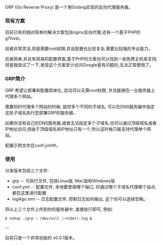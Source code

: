 GRP (Go Reverse Proxy) 是一个用Golang实现的反向代理服务器。

### 现有方案

目前已有的相对简单的解决方案包括nginx反向代理,还有一个基于PHP的g7host。

前者非常灵活,但是需要root权限,并且配置也比较复杂,需要比较强的专业能力。

后者简单,并且有简易的配置界面,基于PHP的方案也可以找到一些免费主机来支持,但是我尝试了一下,发现这个方案至少访问Google是有问题的,无法正常使用了。

### GRP简介

GRP 希望让部署和配置简单化, 启动可以无需root权限, 并且能够在一台服务器上代理多个网站。

需要同时代理多个网站的时候, 提供多个不同的子域名, 可以在DNS服务器中指定这些子域名执行您部署GRP的服务器。

如果你没有自己的DNS服务器,或者无法指定多个子域名,也可以通过顶级域名或者IP地址访问,但由于顶级域名和IP地址只有一个,所以这时候只能支持代理单个网站。

配置示例文件在conf.yml中。

### 使用

分发版本包括三个文件:

* grp -- 可执行文件, 包括Linux版, Mac版和Windows版
* conf.yml -- 配置文件, 本地要使用哪个端口, 你通过哪个子域名代理哪个站点, 都在这里进行配置
* log4go.xml -- 日志配置文件, 控制日志如何输出, 这个你可以选择忽略。

将以上三个文件上传到你的服务器中, 直接执行即可, 例如:

```bash
$ nohup ./grp > /dev/null 2>stderr.log &
```

--

目前只是一个非常初级的 v0.0.1版本。